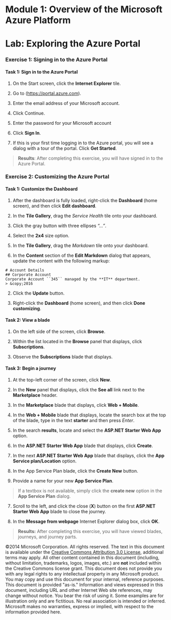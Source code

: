 # Module 1: Overview of the Microsoft Azure Platform

# Lab: Exploring the Azure Portal

### Exercise 1: Signing in to the Azure Portal

#### Task 1: Sign in to the Azure Portal

1. On the Start screen, click the **Internet Explorer** tile.

2. Go to (https://portal.azure.com).

3. Enter the email address of your Microsoft account.

4. Click Continue.

5. Enter the password for your Microsoft account

6. Click **Sign In**.

7. If this is your first time logging in to the Azure portal, you will see a dialog with a tour of the portal. Click **Get Started**.

>**Results**: After completing this exercise, you will have signed in to the Azure Portal.

### Exercise 2: Customizing the Azure Portal

#### Task 1: Customize the Dashboard

1. After the dashboard is fully loaded, right-click the **Dashboard** (home screen), and then click **Edit dashboard**.

2. In the **Tile Gallery**, drag the *Service Health* tile onto your dashboard.

3.  Click the gray button with three ellipses *“…”*.

3. Select the **2x4** size option.

2. In the **Tile Gallery**, drag the *Markdown* tile onto your dashboard.

1.  In the **Content** section of the **Edit Markdown** dialog that appears, update the content with the following markup:

  ```
  # Account Details
  ## Corporate Account
  Corporate Account ``345`` managed by the **IT** department.
  > &copy;2016
  ```

2. Click the **Update** button.

4. Right-click the **Dashboard** (home screen), and then click **Done customizing**.

#### Task 2: View a blade

1. On the left side of the screen, click **Browse**.

2. Within the list located in the **Browse** panel that displays, click **Subscriptions**.

3. Observe the **Subscriptions** blade that displays.

#### Task 3: Begin a journey

1. At the top-left corner of the screen, click **New**.

2. In the **New** panel that displays, click the **See all** link next to the **Marketplace** header.

3. In the **Marketplace** blade that displays, click **Web + Mobile**.

4. In the **Web + Mobile** blade that displays, locate the search box at the top of the blade, type in the text **starter** and then press *Enter*.

5. In the search **results**, locate and select the **ASP.NET Starter Web App** option.

5. In the **ASP.NET Starter Web App** blade that displays, click **Create**.

6. In the next **ASP.NET Starter Web App** blade that displays, click the **App Service plan/Location** option.

7.  In the App Service Plan blade, click the **Create New** button.

8.  Provide a name for your new **App Service Plan**.

  > If a textbox is not available, simply click the **create new** option in the **App Service Plan** dialog.

7. Scroll to the left, and click the close (**X**) button on the first **ASP.NET Starter Web App** blade to close the journey.

8. In the **Message from webpage** Internet Explorer dialog box, click **OK**.

> **Results:** After completing this exercise, you will have viewed blades, journeys, and journey parts.

©2014 Microsoft Corporation. All rights reserved.  The text in this document is available under the [Creative Commons Attribution 3.0 License](https://creativecommons.org/licenses/by/3.0/legalcode "Creative Commons Attribution 3.0 License"), additional terms may apply.  All other content contained in this document (including, without limitation, trademarks, logos, images, etc.) are **not** included within the Creative Commons license grant.  This document does not provide you with any legal rights to any intellectual property in any Microsoft product. You may copy and use this document for your internal, reference purposes.  
This document is provided "as-is." Information and views expressed in this document, including URL and other Internet Web site references, may change without notice. You bear the risk of using it. Some examples are for illustration only and are fictitious. No real association is intended or inferred. Microsoft makes no warranties, express or implied, with respect to the information provided here.  
